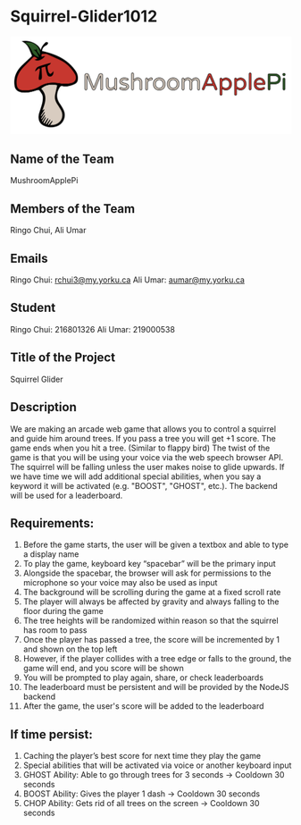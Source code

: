 # Squirrel-Glider1012

![alt text](./assets/Logo_2.png)

## Name of the Team

MushroomApplePi

## Members of the Team

Ringo Chui, Ali Umar 

## Emails

Ringo Chui: rchui3@my.yorku.ca
Ali Umar:   aumar@my.yorku.ca

## Student #

Ringo Chui: 216801326
Ali Umar:   219000538

## Title of the Project

Squirrel Glider

## Description

We are making an arcade web game that allows you to control a squirrel and guide him around trees. If you pass a tree you will get +1 score. The game ends when you hit a tree. (Similar to flappy bird) The twist of the game is that you will be using your voice via the web speech browser API. The squirrel will be falling unless the user makes noise to glide upwards. If we have time we will add additional special abilities, when you say a keyword it will be activated (e.g. "BOOST", "GHOST", etc.). The backend will be used for a leaderboard.

## Requirements:

1.	Before the game starts, the user will be given a textbox and able to type a display name
2.	To play the game, keyboard key “spacebar” will be the primary input
3.	Alongside the spacebar, the browser will ask for permissions to the microphone so your voice may also be used as input
4.	The background will be scrolling during the game at a fixed scroll rate
5.	The player will always be affected by gravity and always falling to the floor during the game
6.	The tree heights will be randomized within reason so that the squirrel has room to pass
7.	Once the player has passed a tree, the score will be incremented by 1 and shown on the top left
8.	However, if the player collides with a tree edge or falls to the ground, the game will end, and you score will be shown
9.	You will be prompted to play again, share, or check leaderboards
10.	The leaderboard must be persistent and will be provided by the NodeJS backend
11.	After the game, the user's score will be added to the leaderboard

## If time persist:
1.	Caching the player’s best score for next time they play the game
2.	Special abilities that will be activated via voice or another keyboard input
3.	GHOST Ability: Able to go through trees for 3 seconds -> Cooldown 30 seconds
4.	BOOST Ability: Gives the player 1 dash -> Cooldown 30 seconds
5.	CHOP Ability: Gets rid of all trees on the screen -> Cooldown 30 seconds

